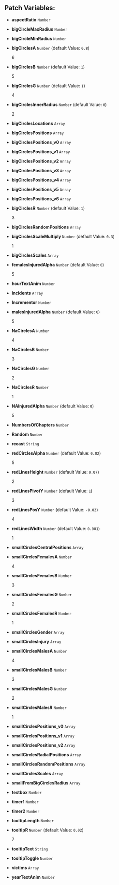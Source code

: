 ## Patch Variables:

* __aspectRatio__ ```Number```
* __bigCircleMaxRadius__ ```Number```
* __bigCircleMinRadius__ ```Number```
* __bigCirclesA__ ```Number``` (default Value: `0.8`)

  6

* __bigCirclesB__ ```Number``` (default Value: `1`)

  5

* __bigCirclesG__ ```Number``` (default Value: `1`)

  4

* __bigCirclesInnerRadius__ ```Number``` (default Value: `0`)

  2

* __bigCirclesLocations__ ```Array```
* __bigCirclesPositions__ ```Array```
* __bigCirclesPositions_v0__ ```Array```
* __bigCirclesPositions_v1__ ```Array```
* __bigCirclesPositions_v2__ ```Array```
* __bigCirclesPositions_v3__ ```Array```
* __bigCirclesPositions_v4__ ```Array```
* __bigCirclesPositions_v5__ ```Array```
* __bigCirclesPositions_v6__ ```Array```
* __bigCirclesR__ ```Number``` (default Value: `1`)

  3

* __bigCirclesRandomPositions__ ```Array```
* __bigCirclesScaleMultiply__ ```Number``` (default Value: `0.3`)

  1

* __bigCirclesScales__ ```Array```
* __femalesInjuredAlpha__ ```Number``` (default Value: `0`)

  5

* __hourTextAnim__ ```Number```
* __incidents__ ```Array```
* __Incrementor__ ```Number```
* __malesInjuredAlpha__ ```Number``` (default Value: `0`)

  5

* __NaCirclesA__ ```Number```

  4

* __NaCirclesB__ ```Number```

  3

* __NaCirclesG__ ```Number```

  2

* __NaCirclesR__ ```Number```

  1

* __NAInjuredAlpha__ ```Number``` (default Value: `0`)

  5

* __NumbersOfChapters__ ```Number```
* __Random__ ```Number```
* __recast__ ```String```
* __redCirclesAlpha__ ```Number``` (default Value: `0.02`)

  5

* __redLinesHeight__ ```Number``` (default Value: `0.07`)

  2

* __redLinesPivotY__ ```Number``` (default Value: `1`)

  3

* __redLinesPosY__ ```Number``` (default Value: `-0.03`)

  4

* __redLinesWidth__ ```Number``` (default Value: `0.001`)

  1

* __smallCirclesCentralPositions__ ```Array```
* __smallCirclesFemalesA__ ```Number```

  4

* __smallCirclesFemalesB__ ```Number```

  3

* __smallCirclesFemalesG__ ```Number```

  2

* __smallCirclesFemalesR__ ```Number```

  1

* __smallCirclesGender__ ```Array```
* __smallCirclesInjury__ ```Array```
* __smallCirclesMalesA__ ```Number```

  4

* __smallCirclesMalesB__ ```Number```

  3

* __smallCirclesMalesG__ ```Number```

  2

* __smallCirclesMalesR__ ```Number```

  1

* __smallCirclesPositions_v0__ ```Array```
* __smallCirclesPositions_v1__ ```Array```
* __smallCirclesPositions_v2__ ```Array```
* __smallCirclesRadialPositions__ ```Array```
* __smallCirclesRandomPositions__ ```Array```
* __smallCirclesScales__ ```Array```
* __smallFromBigCirclesRadius__ ```Array```
* __textbox__ ```Number```
* __timer1__ ```Number```
* __timer2__ ```Number```
* __tooltipLength__ ```Number```
* __tooltipR__ ```Number``` (default Value: `0.02`)

  7

* __tooltipText__ ```String```
* __tooltipToggle__ ```Number```
* __victims__ ```Array```
* __yearTextAnim__ ```Number```

